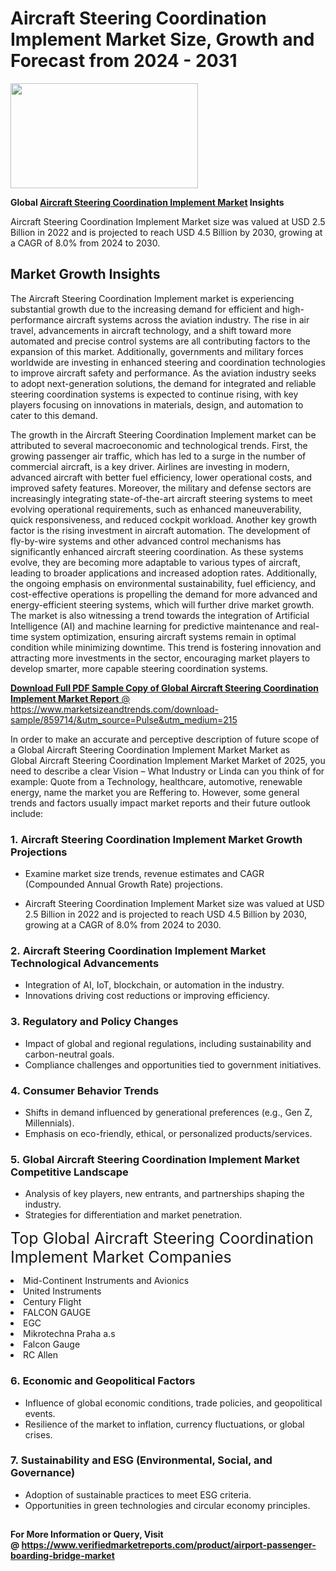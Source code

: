 <H1>Aircraft Steering Coordination Implement Market Size, Growth and Forecast from 2024 - 2031</H1><img class="aligncenter size-medium wp-image-584254" src="https://thirdeyenews.in/wp-content/uploads/2024/09/Global-Market-Research-300x168.jpeg" alt="" width="300" height="168" /><p><strong>Global&nbsp;<a href="https://www.marketsizeandtrends.com/download-sample/859714/&amp;utm_source=Pulse&amp;utm_medium=215">Aircraft Steering Coordination Implement Market</a> Insights</strong></p><p>Aircraft Steering Coordination Implement Market size was valued at USD 2.5 Billion in 2022 and is projected to reach USD 4.5 Billion by 2030, growing at a CAGR of 8.0% from 2024 to 2030.</p><p><h2>Market Growth Insights</h2> <p>The Aircraft Steering Coordination Implement market is experiencing substantial growth due to the increasing demand for efficient and high-performance aircraft systems across the aviation industry. The rise in air travel, advancements in aircraft technology, and a shift toward more automated and precise control systems are all contributing factors to the expansion of this market. Additionally, governments and military forces worldwide are investing in enhanced steering and coordination technologies to improve aircraft safety and performance. As the aviation industry seeks to adopt next-generation solutions, the demand for integrated and reliable steering coordination systems is expected to continue rising, with key players focusing on innovations in materials, design, and automation to cater to this demand.</p> <p><a href="#"></a></p> <p>The growth in the Aircraft Steering Coordination Implement market can be attributed to several macroeconomic and technological trends. First, the growing passenger air traffic, which has led to a surge in the number of commercial aircraft, is a key driver. Airlines are investing in modern, advanced aircraft with better fuel efficiency, lower operational costs, and improved safety features. Moreover, the military and defense sectors are increasingly integrating state-of-the-art aircraft steering systems to meet evolving operational requirements, such as enhanced maneuverability, quick responsiveness, and reduced cockpit workload. Another key growth factor is the rising investment in aircraft automation. The development of fly-by-wire systems and other advanced control mechanisms has significantly enhanced aircraft steering coordination. As these systems evolve, they are becoming more adaptable to various types of aircraft, leading to broader applications and increased adoption rates. Additionally, the ongoing emphasis on environmental sustainability, fuel efficiency, and cost-effective operations is propelling the demand for more advanced and energy-efficient steering systems, which will further drive market growth. The market is also witnessing a trend towards the integration of Artificial Intelligence (AI) and machine learning for predictive maintenance and real-time system optimization, ensuring aircraft systems remain in optimal condition while minimizing downtime. This trend is fostering innovation and attracting more investments in the sector, encouraging market players to develop smarter, more capable steering coordination systems.</p> <p><a href="#"></p><p><span class=""><strong>Download Full PDF Sample Copy of Global Aircraft Steering Coordination Implement Market Report</strong> @ <a href="https://www.marketsizeandtrends.com/download-sample/859714/&amp;utm_source=Pulse&amp;utm_medium=215" target="_blank">https://www.marketsizeandtrends.com/download-sample/859714/&amp;utm_source=Pulse&amp;utm_medium=215</a></span></p><p>In order to make an accurate and perceptive description of future scope of a Global&nbsp;Aircraft Steering Coordination Implement Market Market as Global&nbsp;Aircraft Steering Coordination Implement Market Market of 2025, you need to describe a clear Vision &ndash; What Industry or Linda can you think of for example: Quote from a Technology, healthcare, automotive, renewable energy, name the market you are Reffering to. However, some general trends and factors usually impact market reports and their future outlook include:</p><h3>1.&nbsp;<strong>Aircraft Steering Coordination Implement Market Growth Projections</strong></h3><ul><li>Examine market size trends, revenue estimates and CAGR (Compounded Annual Growth Rate) projections.</li><li><p>Aircraft Steering Coordination Implement Market size was valued at USD 2.5 Billion in 2022 and is projected to reach USD 4.5 Billion by 2030, growing at a CAGR of 8.0% from 2024 to 2030.</p></li></ul><h3>2.&nbsp;<strong>Aircraft Steering Coordination Implement Market Technological Advancements</strong></h3><ul><li>Integration of AI, IoT, blockchain, or automation in the industry.</li><li>Innovations driving cost reductions or improving efficiency.</li></ul><h3>3.&nbsp;<strong>Regulatory and Policy Changes</strong></h3><ul><li>Impact of global and regional regulations, including sustainability and carbon-neutral goals.</li><li>Compliance challenges and opportunities tied to government initiatives.</li></ul><h3>4.&nbsp;<strong>Consumer Behavior Trends</strong></h3><ul><li>Shifts in demand influenced by generational preferences (e.g., Gen Z, Millennials).</li><li>Emphasis on eco-friendly, ethical, or personalized products/services.</li></ul><h3>5.&nbsp;<strong>Global Aircraft Steering Coordination Implement Market Competitive Landscape</strong></h3><ul><li>Analysis of key players, new entrants, and partnerships shaping the industry.</li><li>Strategies for differentiation and market penetration.</li></ul><p data-pm-slice="1 1 []"><span style="color: inherit; font-family: inherit; font-size: 25px;">Top Global Aircraft Steering Coordination Implement Market Companies</span></p><div class="" data-test-id=""><p><li>Mid-Continent Instruments and Avionics</li><li> United Instruments</li><li> Century Flight</li><li> FALCON GAUGE</li><li> EGC</li><li> Mikrotechna Praha a.s</li><li> Falcon Gauge</li><li> RC Allen</li></p></div><h3>6.&nbsp;<strong>Economic and Geopolitical Factors</strong></h3><ul><li>Influence of global economic conditions, trade policies, and geopolitical events.</li><li>Resilience of the market to inflation, currency fluctuations, or global crises.</li></ul><h3>7.&nbsp;<strong>Sustainability and ESG (Environmental, Social, and Governance)</strong></h3><ul><li>Adoption of sustainable practices to meet ESG criteria.</li><li>Opportunities in green technologies and circular economy principles.</li></ul><h2><strong style="font-size: 14px;">For More Information or Query, Visit @&nbsp;</strong><a style="background-color: #ffffff; font-size: 14px;" href="https://www.marketsizeandtrends.com/report/aircraft-steering-coordination-implement-market/" target="_blank">https://www.verifiedmarketreports.com/product/airport-passenger-boarding-bridge-market</a></h2>
